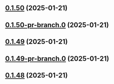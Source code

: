 ## [0.1.50](https://github.com/latha-414/AWS-CICD-web-app/compare/v0.1.50-pr-branch.0...v0.1.50) (2025-01-21)



## [0.1.50-pr-branch.0](https://github.com/latha-414/AWS-CICD-web-app/compare/v0.1.49...v0.1.50-pr-branch.0) (2025-01-21)



## [0.1.49](https://github.com/latha-414/AWS-CICD-web-app/compare/v0.1.49-pr-branch.0...v0.1.49) (2025-01-21)



## [0.1.49-pr-branch.0](https://github.com/latha-414/AWS-CICD-web-app/compare/v0.1.48...v0.1.49-pr-branch.0) (2025-01-21)



## [0.1.48](https://github.com/latha-414/AWS-CICD-web-app/compare/v0.1.48-pr-branch.0...v0.1.48) (2025-01-21)



